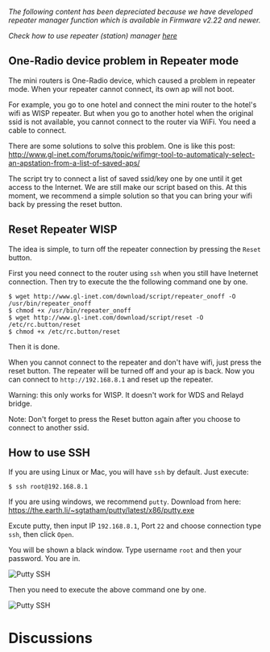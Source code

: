 
*The following content has been depreciated because we have developed repeater manager function which is available in Firmware v2.22 and newer.*

*Check how to use repeater (station) manager [here](repeater_manager.md)*

## One-Radio device problem in Repeater mode

The mini routers is One-Radio device, which caused a problem in repeater mode. When your repeater cannot connect, its own ap will not boot.

For example, you go to one hotel and connect the mini router to the hotel's wifi as WISP repeater. But when you go to another hotel when the original ssid is not available, you cannot connect to the router via WiFi. You need a cable to connect.

There are some solutions to solve this problem. One is like this post: http://www.gl-inet.com/forums/topic/wifimgr-tool-to-automaticaly-select-an-apstation-from-a-list-of-saved-aps/

The script try to connect a list of saved ssid/key one by one until it get access to the Internet. We are still make our script based on this. At this moment, we recommend a simple solution so that you can bring your wifi back by pressing the reset button.

## Reset Repeater WISP

The idea is simple, to turn off the repeater connection by pressing the `Reset` button.

First you need connect to the router using `ssh` when you still have Ineternet connection. Then try to execute the the following command one by one.

```
$ wget http://www.gl-inet.com/download/script/repeater_onoff -O /usr/bin/repeater_onoff
$ chmod +x /usr/bin/repeater_onoff
$ wget http://www.gl-inet.com/download/script/reset -O /etc/rc.button/reset
$ chmod +x /etc/rc.button/reset

```

Then it is done.

When you cannot connect to the repeater and don't have wifi, just press the reset button. The repeater will be turned off and your ap is back. Now you can connect to `http://192.168.8.1` and reset up the repeater.

Warning: this only works for WISP. It doesn't work for WDS and Relayd bridge.

Note: Don't forget to press the Reset button again after you choose to connect to another ssid.

## How to use SSH

If you are using Linux or Mac, you will have `ssh` by default. Just execute:

```
$ ssh root@192.168.8.1
```

If you are using windows, we recommend `putty`. Download from here: https://the.earth.li/~sgtatham/putty/latest/x86/putty.exe

Excute putty, then input IP `192.168.8.1`, Port `22` and choose connection type `ssh`, then click `Open`.

You will be shown a black window. Type username `root` and then your password. You are in.

![Putty SSH](https://static.gl-inet.com/docs/en/2.x/setup/src/putty_ssh1.jpg)

Then you need to execute the above command one by one.

![Putty SSH](https://static.gl-inet.com/docs/en/2.x/setup/src/putty_ssh2.jpg)

# Discussions
